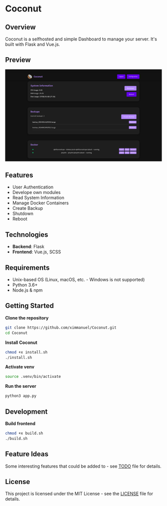 # Coconut

## Overview
Coconut is a selfhosted and simple Dashboard to manage your server. It's built with Flask and Vue.js.

## Preview
![Preview](./preview.png)

## Features
- User Authentication
- Develope own modules
- Read System Information
- Manage Docker Containers
- Create Backup
- Shutdown
- Reboot

## Technologies
- **Backend**: Flask
- **Frontend**: Vue.js, SCSS

## Requirements
- Unix-based OS (Linux, macOS, etc. - Windows is not supported)
- Python 3.6+
- Node.js & npm

## Getting Started

**Clone the repository**
```bash
git clone https://github.com/ximmanuel/Coconut.git
cd Coconut
```

**Install Coconut**
```bash
chmod +x install.sh
./install.sh
```

**Activate venv**
```bash
source .venv/bin/activate
```

**Run the server**
```bash
python3 app.py
```

## Development

**Build frontend**
```bash
chmod +x build.sh
./build.sh
```


## Feature Ideas
Some interesting features that could be added to - see [TODO](TODO.md) file for details.


## License
This project is licensed under the MIT License - see the [LICENSE](LICENSE) file for details.
